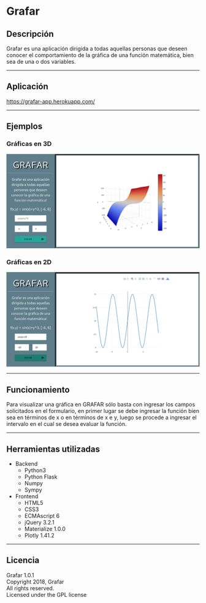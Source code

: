 # Grafar

## Descripción
Grafar es una aplicación dirigida a todas aquellas personas que deseen conocer el comportamiento de
la gráfica de una función matemática, bien sea de una o dos variables.
***
## Aplicación
<https://grafar-app.herokuapp.com/>
***
## Ejemplos
### Gráficas en 3D
![Gráfica en 3D](static/img/3dimage.png)

 ### Gráficas en 2D
 ![Gráfica en 3D](static/img/2dimage.png)
 ***
 ## Funcionamiento
 Para visualizar una gráfica en GRAFAR sólo basta con ingresar los campos solicitados en el formulario, en primer lugar se debe ingresar la función bien sea en términos de x o en términos de x e y, luego se procede a ingresar el intervalo en el cual se desea evaluar la función. 
 ***
 ## Herramientas utilizadas
 * Backend
    * Python3
    * Python Flask
    * Numpy
    * Sympy
* Frontend
    * HTML5
    * CSS3
    * ECMAscript 6
    * jQuery 3.2.1
    * Materialize 1.0.0
    * Plotly 1.41.2
***
## Licencia 

Grafar 1.0.1    
Copyright 2018, Grafar  
All rights reserved.  
Licensed under the GPL license
